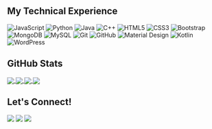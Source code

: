 <h2>My Technical Experience</h2>

![JavaScript](https://img.shields.io/badge/-JavaScript-black?style=for-the-badge&logo=javascript)
![Python](https://img.shields.io/badge/-Python-black?style=for-the-badge&logo=Python)
![Java](https://img.shields.io/badge/-java-E34A86?style=for-the-badge&logo=java)
![C++](https://img.shields.io/badge/-C++-00599C?style=for-the-badge&logo=c)
![HTML5](https://img.shields.io/badge/-HTML5-E34F26?style=for-the-badge&logo=html5&logoColor=white)
![CSS3](https://img.shields.io/badge/-CSS3-1572B6?style=for-the-badge&logo=css3)
![Bootstrap](https://img.shields.io/badge/-Bootstrap-563D7C?style=for-the-badge&logo=bootstrap)
![MongoDB](https://img.shields.io/badge/-MongoDB-black?style=for-the-badge&logo=mongodb)
![MySQL](https://img.shields.io/badge/-MySQL-black?style=for-the-badge&logo=mysql)
![Git](https://img.shields.io/badge/-Git-black?style=for-the-badge&logo=git)
![GitHub](https://img.shields.io/badge/-GitHub-181717?style=for-the-badge&logo=github)
![Material Design](https://img.shields.io/badge/-Material-black?style=for-the-badge&logo=Material%20Design&logoColor=white)
![Kotlin](https://img.shields.io/badge/-Kotlin-black?style=for-the-badge&logo=kotlin)
![WordPress](https://img.shields.io/badge/-WordPress-black?style=for-the-badge&logo=WordPress)

<h2>GitHub Stats</h2>

<a href="https://github.com/raypal4">
  <img align="center" src="https://github-readme-stats-raypal4.vercel.app/api?username=raypal4&count_private=true&show_icons=true&theme=dark" />
</a>

<a href="https://github.com/raypal4">
  <img align="center" src="https://github-readme-stats-raypal4.vercel.app/api/top-langs/?username=raypal4&count_private=true&langs_count=3&hide=jupiter%20notebook&theme=dark"/>
</a>


<a href="https://github.com/raypal4/Hotdog-Not-Hotdog">
  <img align="center" src="https://github-readme-stats-raypal4.vercel.app/api/pin/?username=raypal4&repo=Hotdog-Not-Hotdog&theme=dark" />
</a>
<a href="https://github.com/raypal4/supersecretproject">
  <img align="center" src="https://github-readme-stats-raypal4.vercel.app/api/pin/?username=raypal4&repo=supersecretproject&theme=dark" />
</a>

<h2>Let's Connect!</h2>

<p align = "center">
 
[<img src="https://img.shields.io/badge/linkedin-%230077B5.svg?&style=for-the-badge&logo=linkedin&logoColor=white" />](https://www.linkedin.com/in/raynold-tan-%E9%99%88%E5%8B%87%E4%BB%BB-2aa011191/)
[<img src = "https://img.shields.io/badge/instagram-%23E4405F.svg?&style=for-the-badge&logo=instagram&logoColor=white">](https://www.instagram.com/raynoldtyr/)
[<img src="https://img.shields.io/badge/facebook-%231877F2.svg?&style=for-the-badge&logo=facebook&logoColor=white" />](https://www.facebook.com/raynoldtyr/) 
